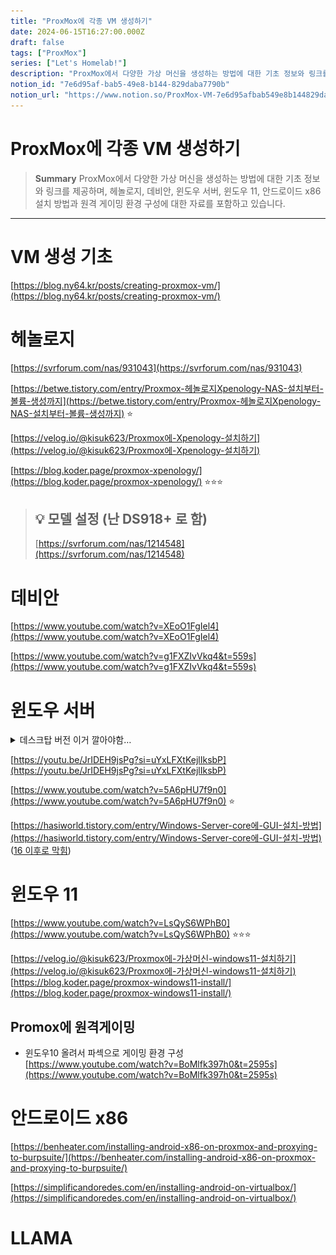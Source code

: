 ```yaml
---
title: "ProxMox에 각종 VM 생성하기"
date: 2024-06-15T16:27:00.000Z
draft: false
tags: ["ProxMox"]
series: ["Let's Homelab!"]
description: "ProxMox에서 다양한 가상 머신을 생성하는 방법에 대한 기초 정보와 링크를 제공하며, 헤놀로지, 데비안, 윈도우 서버, 윈도우 11, 안드로이드 x86 설치 방법과 원격 게이밍 환경 구성에 대한 자료를 포함하고 있습니다."
notion_id: "7e6d95af-bab5-49e8-b144-829daba7790b"
notion_url: "https://www.notion.so/ProxMox-VM-7e6d95afbab549e8b144829daba7790b"
---
```


# ProxMox에 각종 VM 생성하기

> **Summary**
> ProxMox에서 다양한 가상 머신을 생성하는 방법에 대한 기초 정보와 링크를 제공하며, 헤놀로지, 데비안, 윈도우 서버, 윈도우 11, 안드로이드 x86 설치 방법과 원격 게이밍 환경 구성에 대한 자료를 포함하고 있습니다.

---

# VM 생성 기초

[https://blog.ny64.kr/posts/creating-proxmox-vm/](https://blog.ny64.kr/posts/creating-proxmox-vm/)

# 헤놀로지

[https://svrforum.com/nas/931043](https://svrforum.com/nas/931043)

[https://betwe.tistory.com/entry/Proxmox-헤놀로지Xpenology-NAS-설치부터-볼륨-생성까지](https://betwe.tistory.com/entry/Proxmox-헤놀로지Xpenology-NAS-설치부터-볼륨-생성까지) ⭐

[https://velog.io/@kisuk623/Proxmox에-Xpenology-설치하기](https://velog.io/@kisuk623/Proxmox에-Xpenology-설치하기)

[https://blog.koder.page/proxmox-xpenology/](https://blog.koder.page/proxmox-xpenology/) ⭐⭐⭐

> 💡 **모델 설정 (난 DS918+ 로 함)**
> ---
>
> [https://svrforum.com/nas/1214548](https://svrforum.com/nas/1214548)
>
>

# 데비안

[https://www.youtube.com/watch?v=XEoO1FgIel4](https://www.youtube.com/watch?v=XEoO1FgIel4)

[https://www.youtube.com/watch?v=g1FXZIvVkq4&t=559s](https://www.youtube.com/watch?v=g1FXZIvVkq4&t=559s)

# 윈도우 서버

<details>
<summary>데스크탑 버전 이거 깔아야함…</summary>

![Image](image_20fbb6bd8709.png)

</details>

[https://youtu.be/JrIDEH9jsPg?si=uYxLFXtKejlIksbP](https://youtu.be/JrIDEH9jsPg?si=uYxLFXtKejlIksbP)

[https://www.youtube.com/watch?v=5A6pHU7f9n0](https://www.youtube.com/watch?v=5A6pHU7f9n0) ⭐

[https://hasiworld.tistory.com/entry/Windows-Server-core에-GUI-설치-방법](https://hasiworld.tistory.com/entry/Windows-Server-core에-GUI-설치-방법) ([16 이후로 막힘](https://www.sysnet.pe.kr/2/0/12339))


# 윈도우 11

[https://www.youtube.com/watch?v=LsQyS6WPhB0](https://www.youtube.com/watch?v=LsQyS6WPhB0) ⭐⭐⭐

[https://velog.io/@kisuk623/Proxmox에-가상머신-windows11-설치하기](https://velog.io/@kisuk623/Proxmox에-가상머신-windows11-설치하기)
[https://blog.koder.page/proxmox-windows11-install/](https://blog.koder.page/proxmox-windows11-install/)

## Promox에 원격게이밍

- 윈도우10 올려서 파섹으로 게이밍 환경 구성
[https://www.youtube.com/watch?v=BoMlfk397h0&t=2595s](https://www.youtube.com/watch?v=BoMlfk397h0&t=2595s)

# 안드로이드 x86

[https://benheater.com/installing-android-x86-on-proxmox-and-proxying-to-burpsuite/](https://benheater.com/installing-android-x86-on-proxmox-and-proxying-to-burpsuite/)

[https://simplificandoredes.com/en/installing-android-on-virtualbox/](https://simplificandoredes.com/en/installing-android-on-virtualbox/)

# LLAMA


